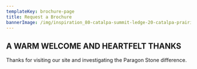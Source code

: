 ```yaml
---
templateKey: brochure-page
title: Request a Brochure
bannerImage: /img/inspiration_80-catalpa-summit-ledge-20-catalpa-prairie-2.jpg
---
```


## A WARM WELCOME AND HEARTFELT THANKS

Thanks for visiting our site and investigating the Paragon Stone difference.
